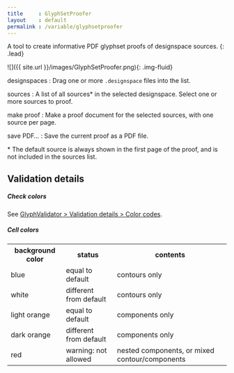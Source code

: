 ```yaml
---
title     : GlyphSetProofer
layout    : default
permalink : /variable/glyphsetproofer
---
```


A tool to create informative PDF glyphset proofs of designspace sources.
{: .lead}

![]({{ site.url }}/images/GlyphSetProofer.png){: .img-fluid}


designspaces
: Drag one or more `.designspace` files into the list.

sources
: A list of all sources\* in the selected designspace. Select one or more sources to proof.

make proof
: Make a proof document for the selected sources, with one source per page.

save PDF…
: Save the current proof as a PDF file.

\* The default source is always shown in the first page of the proof, and is not included in the sources list.  



Validation details
------------------

##### Check colors

See [GlyphValidator > Validation details > Color codes](glyph-validator).

##### Cell colors

<table class='table'>
<tr>
<th>background color</th>
<th>status</th>
<th>contents</th>
</tr>
<tr>
<td class='cells-contours-equal'>blue</td>
<td>equal to default</td>
<td>contours only</td>
</tr>
<tr>
<td class='cells-contours-different'>white</td>
<td>different from default</td>
<td>contours only</td>
</tr>
<tr>
<td class='cells-components-equal'>light orange</td>
<td>equal to default</td>
<td>components only</td>
</tr>
<tr>
<td class='cells-components-different'>dark orange</td>
<td>different from default</td>
<td>components only</td>
</tr>
<tr>
<td class='cells-warning'>red</td>
<td>warning: not allowed</td>
<td>nested components, or mixed contour/components</td>
</tr>
</table>
